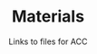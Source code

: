 ---
templateKey: materials-page
title: Materials
subtitle: Links to files for ACC
links:
  - link: 'https://anyfocus.org/wp-content/uploads/2019/09/new-foj-final-version-9.5.19-1.pdf'
    title: '2019 FOJ PDF'
    desc: 'The 2019 complete FOJ study guide for 1-1 bible studies'
---